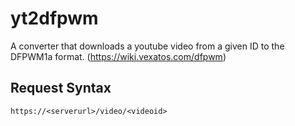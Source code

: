 # yt2dfpwm

A converter that downloads a youtube video from a given ID to the DFPWM1a format. (https://wiki.vexatos.com/dfpwm) 

## Request Syntax

`https://<serverurl>/video/<videoid>`